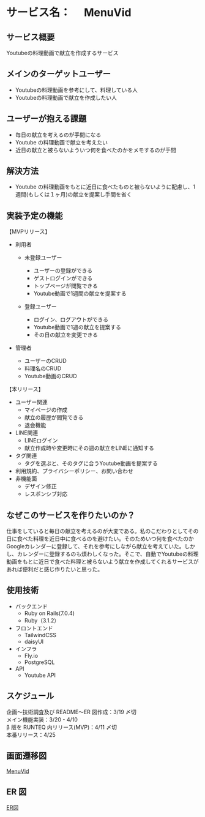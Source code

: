 # サービス名：　 MenuVid

## サービス概要

Youtubeの料理動画で献立を作成するサービス

## メインのターゲットユーザー

- Youtubeの料理動画を参考にして、料理している人</br>
- Youtubeの料理動画で献立を作成したい人</br>

## ユーザーが抱える課題

- 毎日の献立を考えるのが手間になる</br>
- Youtube の料理動画で献立を考えたい</br>
- 近日の献立と被らないよういつ何を食べたのかをメモするのが手間

## 解決方法

- Youtube の料理動画をもとに近日に食べたものと被らないように配慮し、1 週間(もしくは１ヶ月)の献立を提案し手間を省く</br>

## 実装予定の機能

【MVPリリース】
- 利用者</br>
  - 未登録ユーザー</br>
    - ユーザーの登録ができる</br>
    - ゲストログインができる</br>
    - トップページが閲覧できる</br>
    - Youtube動画で1週間の献立を提案する</br>

  - 登録ユーザー</br>
    - ログイン、ログアウトができる</br>
    - Youtube動画で1週の献立を提案する</br>
    - その日の献立を変更できる<br>

- 管理者</br>
  - ユーザーのCRUD</br>
  - 料理名のCRUD</br>
  - Youtube動画のCRUD</br>

【本リリース】
  - ユーザー関連<br>
    - マイページの作成<br>
    - 献立の履歴が閲覧できる<br>
    - 退会機能<br>
  - LINE関連<br>
    - LINEログイン<br>
    - 献立作成時や変更時にその週の献立をLINEに通知する</br>
  - タグ関連<br>
    - タグを選ぶと、そのタグに合うYoutube動画を提案する</br>
  - 利用規約、プライバシーポリシー、お問い合わせ</br>
  - 非機能面<br>
    - デザイン修正<br>
    - レスポンシブ対応<br>

## なぜこのサービスを作りたいのか？

仕事をしていると毎日の献立を考えるのが大変である。私のこだわりとしてその日に食べた料理を近日中に食べるのを避けたい。そのためいつ何を食べたのかGoogleカレンダーに登録して、それを参考にしながら献立を考えていた。しかし、カレンダーに登録するのも煩わしくなった。そこで、自動でYoutubeの料理動画をもとに近日で食べた料理と被らないよう献立を作成してくれるサービスがあれば便利だと感じ作りたいと思った。

## 使用技術
- バックエンド
  - Ruby on Rails(7.0.4)
  - Ruby（3.1.2）
- フロントエンド
  - TailwindCSS
  - daisyUI
- インフラ
  - Fly.io
  - PostgreSQL
- API
  - Youtube API

## スケジュール

企画〜技術調査及び README〜ER 図作成：3/19 〆切</br>
メイン機能実装：3/20 - 4/10</br>
β 版を RUNTEQ 内リリース(MVP)：4/11 〆切</br>
本番リリース：4/25

## 画面遷移図

[MenuVid](https://www.figma.com/file/qCH0aAnM3k2fJmUI60gIZ0/Youtube%E3%80%80%E3%82%AD%E3%83%83%E3%83%81%E3%83%B3%EF%BC%88%E4%BB%AE%EF%BC%89?node-id=0%3A1&t=mjXWwoaCMv0IuIe6-1)

## ER 図
[ER図](https://viewer.diagrams.net/?tags=%7B%7D&highlight=0000ff&edit=_blank&layers=1&nav=1#G1WBiunSH1UaUV3wj-MIwnOj3ainAz0xxo)
